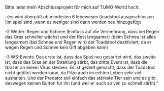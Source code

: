 Bitte ladet mein Abschlussprojekt für mich auf TUMO-World hoch.

-(es wird überpüft ob mindesten 6 lebewesen (toadstool ausgeschlossen )im spiel sind ,wenn es weniger sind dann werden neu hinzugefügt

-2 Wetter: Regen und Schnee (Einfluss auf die Vermehrung, dass bei Regen das Gras schneller wächst und der Rest langsamer) (beim Schnee ist alles langsamer) (bei Schnee und Regen wird der Toadstool deaktiviert, da er wegen Regen und Schnee kein Gift abgeben kann)

-3 WS-Events: Das erste ist, dass das Spiel neu gestartet wird, das zweite ist, dass das Gras an der Strahlung stirbt, das dritte Event ist, dass die Grazer an einem Virus sterben. Es ist gezielt gemacht, dass der Toadstool nicht getötet werden kann, da Pilze auch im echten Leben sehr viel aushalten. Und der Predator soll einfach das stärkste Tier sein und es gibt deswegen keinen Button für ihn (und weil er auch so viel zu schnell stirbt)."
